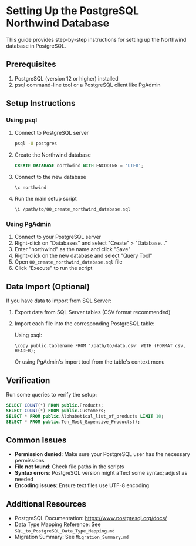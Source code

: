 # Setting Up the PostgreSQL Northwind Database

This guide provides step-by-step instructions for setting up the Northwind database in PostgreSQL.

## Prerequisites

1. PostgreSQL (version 12 or higher) installed
2. psql command-line tool or a PostgreSQL client like PgAdmin

## Setup Instructions

### Using psql

1. Connect to PostgreSQL server
   ```bash
   psql -U postgres
   ```

2. Create the Northwind database
   ```sql
   CREATE DATABASE northwind WITH ENCODING = 'UTF8';
   ```

3. Connect to the new database
   ```
   \c northwind
   ```

4. Run the main setup script
   ```
   \i /path/to/00_create_northwind_database.sql
   ```

### Using PgAdmin

1. Connect to your PostgreSQL server
2. Right-click on "Databases" and select "Create" > "Database..."
3. Enter "northwind" as the name and click "Save"
4. Right-click on the new database and select "Query Tool"
5. Open `00_create_northwind_database.sql` file
6. Click "Execute" to run the script

## Data Import (Optional)

If you have data to import from SQL Server:

1. Export data from SQL Server tables (CSV format recommended)
2. Import each file into the corresponding PostgreSQL table:

   Using psql:
   ```
   \copy public.tablename FROM '/path/to/data.csv' WITH (FORMAT csv, HEADER);
   ```
   
   Or using PgAdmin's import tool from the table's context menu

## Verification

Run some queries to verify the setup:

```sql
SELECT COUNT(*) FROM public.Products;
SELECT COUNT(*) FROM public.Customers;
SELECT * FROM public.Alphabetical_list_of_products LIMIT 10;
SELECT * FROM public.Ten_Most_Expensive_Products();
```

## Common Issues

- **Permission denied**: Make sure your PostgreSQL user has the necessary permissions
- **File not found**: Check file paths in the scripts
- **Syntax errors**: PostgreSQL version might affect some syntax; adjust as needed
- **Encoding issues**: Ensure text files use UTF-8 encoding

## Additional Resources

- PostgreSQL Documentation: https://www.postgresql.org/docs/
- Data Type Mapping Reference: See `SQL_to_PostgreSQL_Data_Type_Mapping.md`
- Migration Summary: See `Migration_Summary.md`
